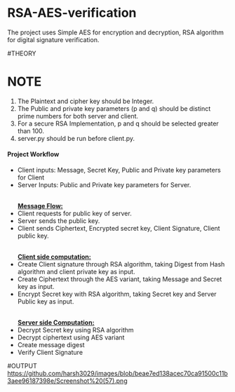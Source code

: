# RSA-AES-verification
The project uses Simple AES for encryption and decryption, RSA algorithm for digital signature verification.

#THEORY


# NOTE
1) The Plaintext and cipher key should be Integer.<br>
2) The Public and private key parameters (p and q) should be distinct prime numbers for both server and client.<br>
3) For a secure RSA Implementation, p and q should be selected greater than 100.<br>
4) server.py should be run before client.py.<br>

#### Project Workflow
<ul>
  <li>
    Client inputs: Message, Secret Key, Public and Private key parameters for Client
  </li>
  <li>
    Server Inputs: Public and Private key parameters for Server. 
  </li>
  <br>
</ul>
<ul>
<b><u>Message Flow:</u></b> <br>
  <li>
    Client requests for public key of server.
  </li>
  <li>
    Server sends the public key.
  </li>
  <li>
    Client sends Ciphertext, Encrypted secret key, Client Signature, Client public key.
  </li>
</ul>
<ul>
<br>
<b><u> Client side computation: </u></b><br>
  <li>
    Create Client signature through RSA algorithm, taking Digest from Hash algorithm and client private key as input.
  </li>
  <li>
    Create Ciphertext through the AES variant, taking Message and Secret key as input.
  </li>
  <li>
    Encrypt Secret key with RSA algorithm, taking Secret key and Server Public key as input.
  </li>
<br>
</ul>
<ul>
<b><u>Server side Computation:</u></b><br>
  <li>
    Decrypt Secret key using RSA algorithm 
  </li>
  <li>
    Decrypt ciphertext using AES variant
  </li>
  <li>
    Create message digest
  </li>
  <li>
    Verify Client Signature
  </li>
</ul>

#OUTPUT
https://github.com/harsh3029/images/blob/beae7ed138acec70ca91500c11b3aee96187398e/Screenshot%20(57).png
